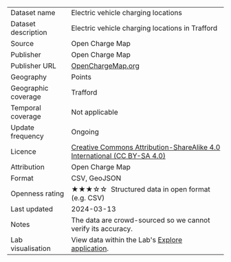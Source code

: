 
<table>
<tr>
	<td>Dataset name</td>
	<td>Electric vehicle charging locations</td>
</tr>
<tr>
	<td>Dataset description</td>
	<td>Electric vehicle charging locations in Trafford</td>
</tr>
<tr>
	<td>Source</td>
	<td>Open Charge Map</td>
</tr>
<tr>
	<td>Publisher</td>
	<td>Open Charge Map</td>
</tr>
<tr>
	<td>Publisher URL</td>
	<td><a href="https://openchargemap.io" target="_blank">OpenChargeMap.org</a></td>
</tr>
<tr>
	<td>Geography</td>
	<td>Points</td>
</tr>
<tr>
	<td>Geographic coverage</td>
	<td>Trafford</td>
</tr>
<tr>
	<td>Temporal coverage</td>
	<td>Not applicable</td>
</tr>
<tr>
	<td>Update frequency</td>
	<td>Ongoing</td>
</tr>
<tr>
	<td>Licence</td>
	<td><a href="https://creativecommons.org/licenses/by-sa/4.0/" target="_blank">Creative Commons Attribution-ShareAlike 4.0 International (CC BY-SA 4.0)</a></td>
</tr>
<tr>
	<td>Attribution</td>
	<td>Open Charge Map</td>
</tr>
<tr>
	<td>Format</td>
	<td>CSV, GeoJSON</td>
</tr>
<tr>
	<td>Openness rating</td>
	<td>&#9733&#9733&#9733&#9734&#9734&nbsp; Structured data in open format (e.g. CSV)</td>
</tr>
<tr>
	<td>Last updated</td>
	<td>2024-03-13</td>
</tr>
<tr>
	<td>Notes</td>
	<td>The data are crowd-sourced so we cannot verify its accuracy. </td>
</tr>
<tr>
	<td>Lab visualisation</td>
	<td>View data within the Lab's <a href="https://www.trafforddatalab.io/explore/#dataset=electric_vehicle_charging_locations">Explore application</a>.</td>
</tr>
</table>
